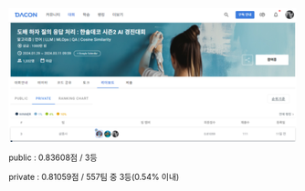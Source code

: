  <img src='image/main.PNG'> </img>
 
public : 0.83608점 / 3등

private : 0.81059점 / 557팀 중 3등(0.54% 이내)
